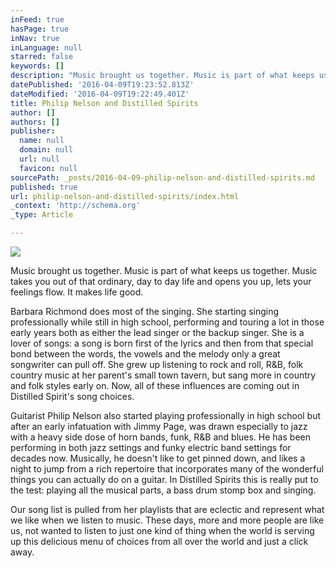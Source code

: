 ```yaml
---
inFeed: true
hasPage: true
inNav: true
inLanguage: null
starred: false
keywords: []
description: "Music brought us together. Music is part of what keeps us together. Music takes you out of that ordinary, day to day life and opens you up, lets your feelings flow. It makes life good.\_"
datePublished: '2016-04-09T19:23:52.813Z'
dateModified: '2016-04-09T19:22:49.401Z'
title: Philip Nelson and Distilled Spirits
author: []
authors: []
publisher:
  name: null
  domain: null
  url: null
  favicon: null
sourcePath: _posts/2016-04-09-philip-nelson-and-distilled-spirits.md
published: true
url: philip-nelson-and-distilled-spirits/index.html
_context: 'http://schema.org'
_type: Article

---
```

![](https://the-grid-user-content.s3-us-west-2.amazonaws.com/9f0c8ee2-5a03-418f-9ab6-3616ec472c2c.jpg)

Music brought us together. Music is part of what keeps us together. Music takes you out of that ordinary, day to day life and opens you up, lets your feelings flow. It makes life good. 

Barbara Richmond does most of the singing. She starting singing professionally while still in high school, performing and touring a lot in those early years both as either the lead singer or the backup singer. She is a lover of songs: a song is born first of the lyrics and then from that special bond between the words, the vowels and the melody only a great songwriter can pull off. She grew up listening to rock and roll, R&B, folk country music at her parent's small town tavern, but sang more in country and folk styles early on. Now, all of these influences are coming out in Distilled Spirit's song choices. 

Guitarist Philip Nelson also started playing professionally in high school but after an early infatuation with Jimmy Page, was drawn especially to jazz with a heavy side dose of horn bands, funk, R&B and blues. He has been performing in both jazz settings and funky electric band settings for decades now. Musically, he doesn't like to get pinned down, and likes a night to jump from a rich repertoire that incorporates many of the wonderful things you can actually do on a guitar. In Distilled Spirits this is really put to the test: playing all the musical parts, a bass drum stomp box and singing. 

Our song list is pulled from her playlists that are eclectic and represent what we like when we listen to music. These days, more and more people are like us, not wanted to listen to just one kind of thing when the world is serving up this delicious menu of choices from all over the world and just a click away.